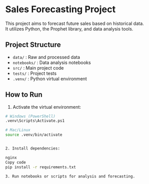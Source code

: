 # Sales Forecasting Project

This project aims to forecast future sales based on historical data.  
It utilizes Python, the Prophet library, and data analysis tools.

## Project Structure

- `data/` : Raw and processed data  
- `notebooks/` : Data analysis notebooks  
- `src/` : Main project code  
- `tests/` : Project tests  
- `.venv/` : Python virtual environment  

## How to Run

1. Activate the virtual environment:  
```bash
# Windows (PowerShell)
.venv\Scripts\Activate.ps1

# Mac/Linux
source .venv/bin/activate


2. Install dependencies:

nginx
Copy code
pip install -r requirements.txt

3. Run notebooks or scripts for analysis and forecasting.